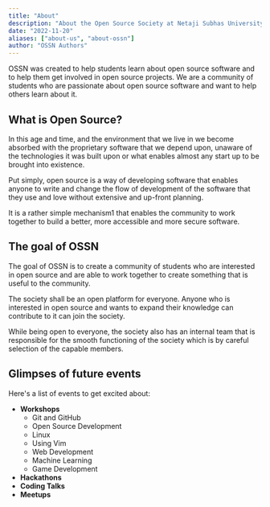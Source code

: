 ```yaml
---
title: "About"
description: "About the Open Source Society at Netaji Subhas University of Technology"
date: "2022-11-20"
aliases: ["about-us", "about-ossn"]
author: "OSSN Authors"
---
```


OSSN was created to help students learn about open source software and to help
them get involved in open source projects. We are a community of students who
are passionate about open source software and want to help others learn about
it.

## What is Open Source?

In this age and time, and the environment that we live in we become absorbed
with the proprietary software that we depend upon, unaware of the technologies
it was built upon or what enables almost any start up to be brought into
existence.

Put simply, open source is a way of developing software that enables anyone to
write and change the flow of development of the software that they use and love
without extensive and up-front planning.

It is a rather simple mechanism1 that enables the community to work together to
build a better, more accessible and more secure software.

## The goal of OSSN

The goal of OSSN is to create a community of students who are interested in open
source and are able to work together to create something that is useful to the
community.

The society shall be an open platform for everyone. Anyone who is interested in
open source and wants to expand their knowledge can contribute to it can join
the society.

While being open to everyone, the society also has an internal team that is
responsible for the smooth functioning of the society which is by careful
selection of the capable members.

## Glimpses of future events

Here's a list of events to get excited about:

- **Workshops**
  - Git and GitHub
  - Open Source Development
  - Linux
  - Using Vim
  - Web Development
  - Machine Learning
  - Game Development
- **Hackathons**
- **Coding Talks**
- **Meetups**

<!-- This is the first appearance of the OSSN ever. Our website is live at https://ossnsut.ml . We are still working on it. If you have any suggestions, please let us know.

In the meantime join our us by writing a blog post about your experience with open source. You can find the instructions here https://ossnsut.ml/post/ .

We are also looking for volunteers to help us with the website and everything. If you are interested, please let us know.

Thanks for reading. See you soon. -->

